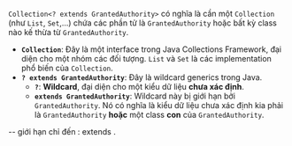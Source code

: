  
`Collection<? extends GrantedAuthority>` có nghĩa là cần một `Collection` (như `List`, `Set`,...) chứa các phần tử là `GrantedAuthority` hoặc bất kỳ class nào kế thừa từ `GrantedAuthority`.

* **`Collection`**:  Đây là một interface trong Java Collections Framework, đại diện cho một nhóm các đối tượng.  `List` và `Set` là các implementation phổ biến của `Collection`.
* **`? extends GrantedAuthority`**: Đây là wildcard generics trong Java.  
    * **`?`**: **Wildcard**, đại diện cho một kiểu dữ liệu **chưa xác định**.
    * **`extends GrantedAuthority`**:  Wildcard này bị giới hạn bởi `GrantedAuthority`.  Nó có nghĩa là kiểu dữ liệu chưa xác định kia phải là `GrantedAuthority` **hoặc** một class **con** của `GrantedAuthority`.

 -- giới hạn chỉ đến : extends .

 